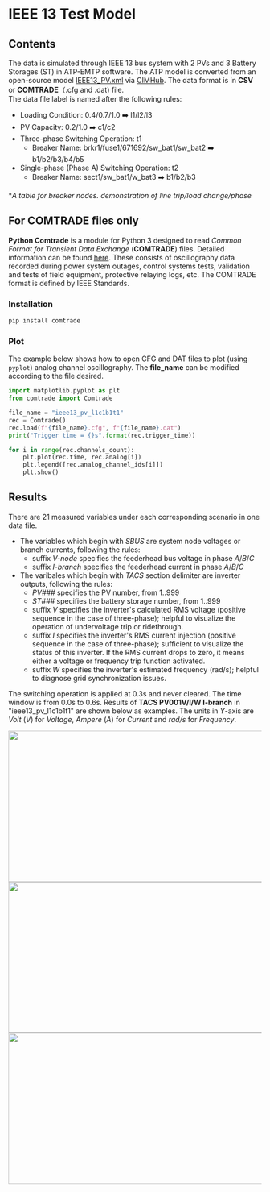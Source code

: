 # IEEE 13 Test Model
## Contents
The data is simulated through IEEE 13 bus system with 2 PVs and 3 Battery Storages (ST) in ATP-EMTP software. The ATP model is converted from an open-source model [IEEE13_PV.xml](https://github.com/GRIDAPPSD/CIMHub/blob/feature/SETO/OEDI/xml/IEEE13_PV.xml) via [CIMHub](https://github.com/GRIDAPPSD/CIMHub/tree/feature/SETO). The data format is in **CSV** or **COMTRADE**（.cfg and .dat) file.<br>
The data file label is named after the following rules:<br>
* Loading Condition: 0.4/0.7/1.0 ➡️ l1/l2/l3<br>
* PV Capacity: 0.2/1.0 ➡️ c1/c2<br>
* Three-phase Switching Operation: t1<br>
  * Breaker Name: brkr1/fuse1/671692/sw_bat1/sw_bat2 ➡️ b1/b2/b3/b4/b5
* Single-phase (Phase A) Switching Operation: t2<br>
  * Breaker Name: sect1/sw_bat1/w_bat3 ➡️ b1/b2/b3 

*_A table for breaker nodes. demonstration of line trip/load change/phase_<br>

## For COMTRADE files only
**Python Comtrade** is a module for Python 3 designed to read *Common Format for Transient Data Exchange* (**COMTRADE**) files. Detailed information can be found [here](https://github.com/dparrini/python-comtrade). These consists of oscillography data recorded during power system outages, control systems tests, validation and tests of field equipment, protective relaying logs, etc. The COMTRADE format is defined by IEEE Standards.
### Installation

```python
pip install comtrade
```

### Plot
The example below shows how to open CFG and DAT files to plot (using `pyplot`) analog channel oscillography. The **file_name** can be modified according to the file desired.

```python
import matplotlib.pyplot as plt
from comtrade import Comtrade

file_name = "ieee13_pv_l1c1b1t1"
rec = Comtrade()
rec.load(f"{file_name}.cfg", f"{file_name}.dat")
print("Trigger time = {}s".format(rec.trigger_time))

for i in range(rec.channels_count):
    plt.plot(rec.time, rec.analog[i])
    plt.legend([rec.analog_channel_ids[i]])
    plt.show()
```


## Results
There are 21 measured variables under each corresponding scenario in one data file.
* The variables which begin with _SBUS_ are system node voltages or branch currents, following the rules:
  * suffix _V-node_ specifies the feederhead bus voltage in phase _A_/_B_/_C_
  * suffix _I-branch_ specifies the feederhead current in phase _A_/_B_/_C_
* The varibales which begin with _TACS_ section delimiter are inverter outputs, following the rules:
    * _PV###_ specifies the PV number, from 1..999
    * _ST###_ specifies the battery storage number, from 1..999
    * suffix _V_ specifies the inverter's calculated RMS voltage (positive sequence in the case of three-phase); helpful to visualize the operation of undervoltage trip or ridethrough.
    * suffix _I_ specifies the inverter's RMS current injection (positive sequence in the case of three-phase); sufficient to visualize the status of this inverter. If the RMS current drops to zero, it means either a voltage or frequency trip function activated.
    * suffix _W_ specifies the inverter's estimated frequency (rad/s); helpful to diagnose grid synchronization issues.


The switching operation is applied at 0.3s and never cleared. The time window is from 0.0s to 0.6s. Results of **TACS PV001V/I/W I-branch** in "ieee13_pv_l1c1b1t1" are shown below as examples. The units in *Y*-axis are *Volt* (*V*) for *Voltage*, *Ampere* (*A*) for *Current* and *rad/s* for *Frequency*.<br>

<div align=center><img src="https://user-images.githubusercontent.com/113486786/208350962-0aa314f6-1344-4563-929d-295a270ca72b.png" width="600" height="300">
<div align=center><img src="https://user-images.githubusercontent.com/113486786/208351018-e2518327-f4e1-4f7b-b156-766edf37bf91.png" width="600" height="300">
<div align=center><img src="https://user-images.githubusercontent.com/113486786/208351052-82531ab6-5863-4e98-8d24-8cc6b0568004.png" width="600" height="300">
